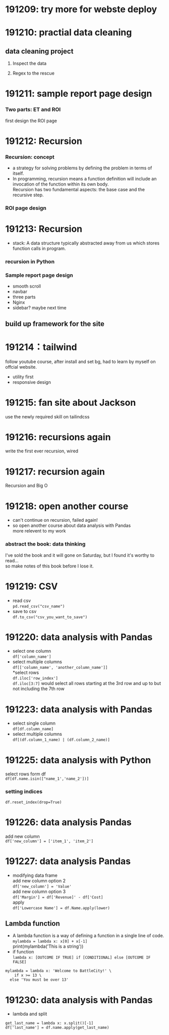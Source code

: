 # 191209: try more for webste deploy  

# 191210: practial data cleaning  
## data cleaning project  
1. Inspect the data  

2. Regex to the rescue  

# 191211: sample report page design  
### Two parts:  ET and ROI  
first design the ROI page  

# 191212: Recursion  
### Recursion: concept  
* a strategy for solving problems by defining the problem in terms of itself.  
* In programming, recursion means a function definition will include an invocation of the function within its own body.   
Recursion has two fundamental aspects: the base case and the recursive step.  

### ROI page design  

# 191213: Recursion  
* stack: A data structure typically abstracted away from us which stores function calls in program.  
### recursion in Python  
### Sample report page design  
* smooth scroll  
* navbar  
* three parts  
* Nginx  
* sidebar? maybe next time  
## build up framework for the site  

# 191214：tailwind  
follow youtube course, after install and set bg, had to learn by myself on offcial website.  
* utility first  
* responsive design  


# 191215: fan site about Jackson  
use the newly required skill on tailindcss  

# 191216: recursions again  
write the first ever recursion, wired  

# 191217: recursion again  
Recursion and Big O  

# 191218: open another course  
* can't continue on recursion, failed again!  
* so open another course about data analysis with Pandas  
more relevent to my work  
### abstract the book: data thinking  
I've sold the book and it will gone on Saturday, but I found it's worthy to read...  
so make notes of this book before I lose it. 

# 191219: CSV  
* read csv  
`pd.read_csv("csv_name")`  
* save to csv  
`df.to_csv("csv_you_want_to_save")`  

# 191220: data analysis with Pandas  
* select one column  
`df['column_name']`  
* select multiple columns  
`df[['column_name', 'another_column_name']]`  
*select rows  
`df.iloc['row_index']`  
`df.iloc[3:7]` would select all rows starting at the 3rd row and up to but not including the 7th row  


# 191223: data analysis with Pandas  
* select single column  
`df[df.column_name]`  
* select multiple columns  
`df[(df.column_1_name) | (df.column_2_name)]`  

# 191225: data analysis with Python  
select rows form df  
`df[df.name.isin(["name_1','name_2'])]`  
### setting indices  
`df.reset_index(drop=True)`  

# 191226: data analysis Pandas  
add new column  
`df['new_column'] = ['item_1', 'item_2']`

# 191227: data analysis Pandas  
* modifying data frame  
add new column option 2  
`df['new_column'] = 'Value'`  
add new column option 3  
`df['Margin'] = df['Revenue]' - df['Cost]`  
apply  
`df['Lowercase Name'] = df.Name.apply(lower)`  
## Lambda function  
* A lambda function is a way of defining a function in a single line of code.   
`mylambda = lambda x: x[0] + x[-1]`  
print(mylambda('This is a string'))  
* if function  
`lambda x: [OUTCOME IF TRUE] if [CONDITIONAL] else [OUTCOME IF FALSE]`  
```  
mylambda = lambda x: 'Welcome to BattleCity!' \
	if x >= 13 \
  else 'You must be over 13'  
```  
# 191230: data analysis with Pandas  
* lambda and split  
```  
get_last_name = lambda x: x.split()[-1]
df['last_name'] = df.name.apply(get_last_name)  
```  
